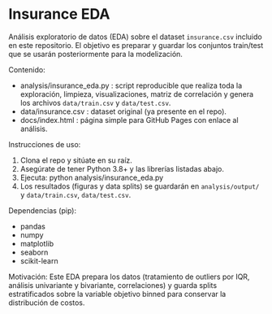 # Insurance EDA

Análisis exploratorio de datos (EDA) sobre el dataset `insurance.csv` incluido en este repositorio. El objetivo es preparar y guardar los conjuntos train/test que se usarán posteriormente para la modelización.

Contenido:
- analysis/insurance_eda.py : script reproducible que realiza toda la exploración, limpieza, visualizaciones, matriz de correlación y genera los archivos `data/train.csv` y `data/test.csv`.
- data/insurance.csv : dataset original (ya presente en el repo).
- docs/index.html : página simple para GitHub Pages con enlace al análisis.

Instrucciones de uso:
1. Clona el repo y sitúate en su raíz.
2. Asegúrate de tener Python 3.8+ y las librerías listadas abajo.
3. Ejecuta: python analysis/insurance_eda.py
4. Los resultados (figuras y data splits) se guardarán en `analysis/output/` y `data/train.csv`, `data/test.csv`.

Dependencias (pip):
- pandas
- numpy
- matplotlib
- seaborn
- scikit-learn

Motivación: Este EDA prepara los datos (tratamiento de outliers por IQR, análisis univariante y bivariante, correlaciones) y guarda splits estratificados sobre la variable objetivo binned para conservar la distribución de costos.
